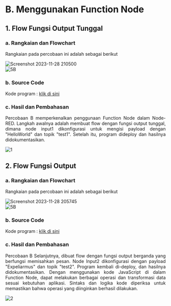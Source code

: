 # B. Menggunakan Function Node
## 1. Flow Fungsi Output Tunggal
### a. Rangkaian dan Flowchart

Rangkaian pada percobaan ini adalah sebagai berikut

![Screenshot 2023-11-28 210500](https://github.com/AmaliaPrisca/SISTEMEMBEDDED/assets/145273945/c442c4b8-6e58-485d-ba36-d5cbb99fe236)
<br>
![5B](https://github.com/AmaliaPrisca/SISTEMEMBEDDED/assets/145273945/4627939b-ca51-4e57-ab7e-034e7a7f5416)





### b. Source Code
Kode program : <a href="PWM/PWM_1/PWM_1.ino">klik di sini</a>

### c. Hasil dan Pembahasan

<p align="justify">Percobaan B memperkenalkan penggunaan Function Node dalam Node-RED. Langkah awalnya adalah membuat flow dengan fungsi output tunggal, dimana node input1 dikonfigurasi untuk mengisi payload dengan "HelloWorld" dan topik "test1". Setelah itu, program dideploy dan hasilnya didokumentasikan. 

![1](https://github.com/AmaliaPrisca/SISTEMEMBEDDED/assets/145273945/2fb3ef26-174b-43fd-bec8-3d35db93a871)

## 2. Flow Fungsi Output 
### a. Rangkaian dan Flowchart

Rangkaian pada percobaan ini adalah sebagai berikut

![Screenshot 2023-11-28 205745](https://github.com/AmaliaPrisca/SISTEMEMBEDDED/assets/145273945/960700a9-4e9e-4682-b949-e63e9a0fea73)
<br>
![5B](https://github.com/AmaliaPrisca/SISTEMEMBEDDED/assets/145273945/4627939b-ca51-4e57-ab7e-034e7a7f5416)





### b. Source Code
Kode program : <a href="PWM/PWM_1/PWM_1.ino">klik di sini</a>

### c. Hasil dan Pembahasan

<p align="justify">Percobaan B Selanjutnya, dibuat flow dengan fungsi output berganda yang berfungsi memisahkan pesan. Node Input2 dikonfigurasi dengan payload "Expeliarmus" dan topik "test2". Program kembali di-deploy, dan hasilnya didokumentasikan.
Dengan menggunakan kode JavaScript di dalam Function Node,  dapat melakukan berbagai operasi dan transformasi data sesuai kebutuhan aplikasi. Sintaks dan logika kode diperiksa untuk memastikan bahwa operasi yang diinginkan berhasil dilakukan.

![2](https://github.com/AmaliaPrisca/SISTEMEMBEDDED/assets/145273945/aa3878c1-2956-4868-ad36-a75dbc31256a)



